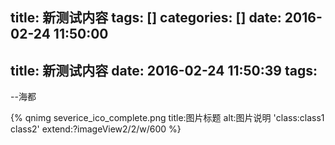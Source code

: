 title: 新测试内容
tags: []
categories: []
date: 2016-02-24 11:50:00
---
title: 新测试内容
date: 2016-02-24 11:50:39
tags:
---
--海都

{% qnimg severice_ico_complete.png title:图片标题 alt:图片说明 'class:class1 class2' extend:?imageView2/2/w/600 %}
